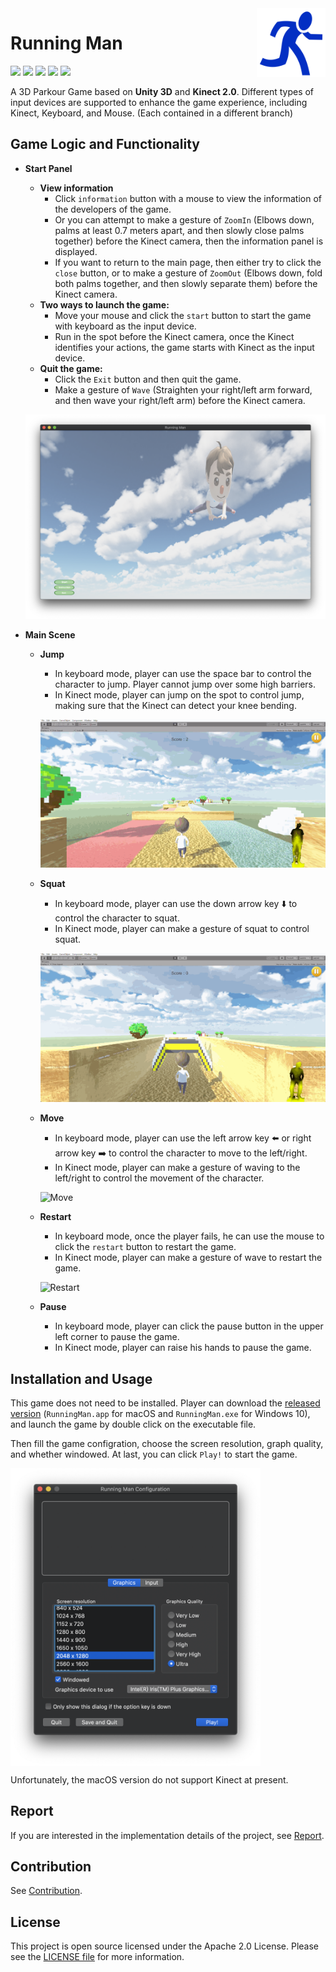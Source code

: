 <img src="./Images/run.png" align="right" height="110"/>

# Running Man

<p align="left">
    <a href="https://unity3d.com"><img src="https://badgen.net/badge/Unity/2019.3.0a3/orange" /></a>
     <a href="http://www.k4w.cn"><img src="https://badgen.net/badge/Kinect/2.0/purple" /></a>
    <a href="https://unity3d.com"><img src="https://badgen.net/badge/platform/windows,xbox%20360,macOS?list=1" /></a>
    <a href="LICENSE"><img src="https://badgen.net/badge/license/Apache%202.0/blue" /></a>
    <a href="https://github.com/154544017/RunningMan"><img src="https://badgen.net/badge/-/github?icon=github&label" /></a>

A 3D Parkour Game based on **Unity 3D** and **Kinect 2.0**.  Different types of input devices are supported to enhance the game experience, including Kinect, Keyboard, and Mouse. (Each contained in a different branch)

## Game Logic and Functionality

- **Start Panel**
  
  - **View information**
    - Click `information` button with a mouse to view the information of the developers of the game. 
    - Or you can attempt to make a gesture of `ZoomIn` (Elbows down, palms at least 0.7 meters apart, and then slowly close palms together) before the Kinect camera, then the information panel is displayed.
    - If you want to return to the main page, then either try to click the `close` button, or to make a gesture of `ZoomOut` (Elbows down, fold both palms together, and then slowly separate them) before the Kinect camera.
  - **Two ways to launch the game:**
    - Move your mouse and click the `start` button to start the game with keyboard as the input device.
    - Run in the spot before the Kinect camera, once the Kinect identifies your actions, the game starts with Kinect as the input device.
  - **Quit the game:**
    - Click the `Exit` button and then quit the game.
    - Make a gesture of `Wave` (Straighten your right/left arm forward, and then wave your right/left arm) before the Kinect camera.
  
  ![Start](images/start.png)
  
- **Main Scene**

  - **Jump**

    - In keyboard mode, player can use the space bar to control the character to jump. Player cannot jump over some high barriers.
    - In Kinect mode, player can jump on the spot to control jump, making sure that the Kinect can detect your knee bending.

    ![jump](demo/jump.gif)

  - **Squat**

    - In keyboard mode, player can use the down arrow key ⬇️ to control the character to squat.
    - In Kinect mode, player can make a gesture of squat to control squat.

    ![squat](demo/squat.gif)

  - **Move**

    - In keyboard mode, player can use the left arrow key ⬅️ or right arrow key ➡️ to control the character to move to the left/right.
    - In Kinect mode, player can make a gesture of waving to the left/right to control the movement of the character.

    ![Move](demo/move.gif)

  - **Restart**

    - In keyboard mode, once the player fails, he can use the mouse to click the `restart` button to restart the game.
    - In Kinect mode, player can make a gesture of wave to restart the game.

    ![Restart](demo/restart.gif)

  - **Pause**

    - In keyboard mode, player can click the pause button in the upper left corner to pause the game.
    - In Kinect mode, player can raise his hands to pause the game.

## Installation and Usage

This game does not need to be installed. Player can download the [released version](https://github.com/154544017/RunningMan/releases) (`RunningMan.app` for macOS and `RunningMan.exe` for Windows 10), and launch the game by double click on the executable file.

Then fill the game configration, choose the screen resolution, graph quality, and whether windowed. At last, you can click `Play!` to start the game. 

<img src="./Images/configuration.png" align="center" width="400"/>

Unfortunately, the macOS version do not support Kinect at present.

## Report

If you are interested in the implementation details of the project, see [Report](report.md).

## Contribution

See [Contribution](https://github.com/154544017/RunningMan/graphs/contributors).

## License

This project is open source licensed under the Apache 2.0 License. Please see the [LICENSE file](LICENSE) for more information.

